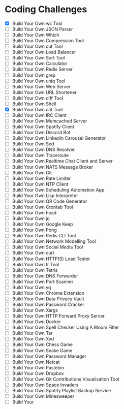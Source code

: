 # Coding Challenges

- [x] Build Your Own wc Tool
- [ ] Build Your Own JSON Parser
- [ ] Build Your Own Which
- [ ] Build Your Own Compression Tool
- [ ] Build Your Own cut Tool
- [ ] Build Your Own Load Balancer
- [ ] Build Your Own Sort Tool
- [ ] Build Your Own Calculator
- [ ] Build Your Own Redis Server
- [ ] Build Your Own grep
- [ ] Build Your Own uniq Tool
- [ ] Build Your Own Web Server
- [ ] Build Your Own URL Shortener
- [ ] Build Your Own diff Tool
- [ ] Build Your Own Shell
- [x] Build Your Own cat Tool
- [ ] Build Your Own IRC Client
- [ ] Build Your Own Memcached Server
- [ ] Build Your Own Spotify Client
- [ ] Build Your Own Discord Bot
- [ ] Build Your Own LinkedIn Carousel Generator
- [ ] Build Your Own Sed
- [ ] Build Your Own DNS Resolver
- [ ] Build Your Own Traceroute
- [ ] Build Your Own Realtime Chat Client and Server
- [ ] Build Your Own NATS Message Broker
- [ ] Build Your Own Git
- [ ] Build Your Own Rate Limiter
- [ ] Build Your Own NTP Client
- [ ] Build Your Own Scheduling Automation App
- [ ] Build Your Own Lisp Interpreter
- [ ] Build Your Own QR Code Generator
- [ ] Build Your Own Crontab Tool
- [ ] Build Your Own head
- [ ] Build Your Own jq
- [ ] Build Your Own Google Keep
- [ ] Build Your Own Pong
- [ ] Build Your Own Redis CLI Tool
- [ ] Build Your Own Network Modelling Tool
- [ ] Build Your Own Social Media Tool
- [ ] Build Your Own curl
- [ ] Build Your Own HTTP(S) Load Tester
- [ ] Build Your Own tr Tool
- [ ] Build Your Own Tetris
- [ ] Build Your Own DNS Forwarder
- [ ] Build Your Own Port Scanner
- [ ] Build Your Own yq
- [ ] Build Your Own Chrome Extension
- [ ] Build Your Own Data Privacy Vault
- [ ] Build Your Own Password Cracker
- [ ] Build Your Own Xargs
- [ ] Build Your Own HTTP Forward Proxy Server
- [ ] Build Your Own Docker
- [ ] Build Your Own Spell Checker Using A Bloom Filter
- [ ] Build Your Own Tar
- [ ] Build Your Own Xxd
- [ ] Build Your Own Chess Game
- [ ] Build Your Own Snake Game
- [ ] Build Your Own Password Manager
- [ ] Build Your Own Netcat
- [ ] Build Your Own Pastebin
- [ ] Build Your Own Dropbox
- [ ] Build Your Own Git Contributions Visualisation Tool
- [ ] Build Your Own Space Invaders
- [ ] Build Your Own Spotify Playlist Backup Service
- [ ] Build Your Own Minesweeper
- [ ] Build Your
